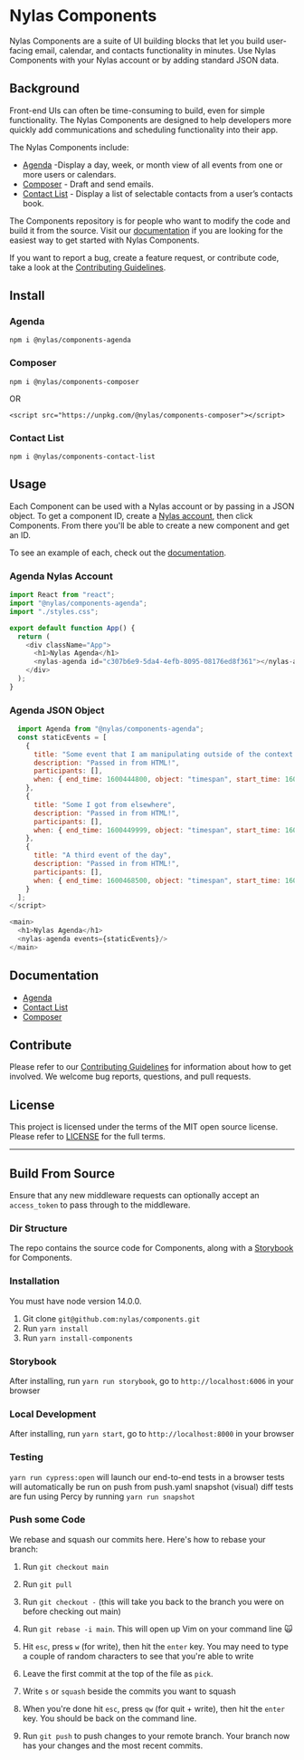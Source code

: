 # Nylas Components

Nylas Components are a suite of UI building blocks that let you build user-facing email, calendar, and contacts functionality in minutes. Use Nylas Components with your Nylas account or by adding standard JSON data.

## Background

Front-end UIs can often be time-consuming to build, even for simple functionality. The Nylas Components are designed to help developers more quickly add communications and scheduling functionality into their app.

The Nylas Components include:

- [Agenda](https://docs.nylas.com/docs/agenda-component) -Display a day, week, or month view of all events from one or more users or calendars.
- [Composer](https://docs.nylas.com/docs/composer) - Draft and send emails.
- [Contact List](https://docs.nylas.com/docs/contact-list-component) - Display a list of selectable contacts from a user’s contacts book.

The Components repository is for people who want to modify the code and build it from the source. Visit our [documentation](https://docs.nylas.com/docs/nylas-components) if you are looking for the easiest way to get started with Nylas Components.

If you want to report a bug, create a feature request, or contribute code, take a look at the [Contributing Guidelines](CONTRIBUTE.md).

## Install

### Agenda

`npm i @nylas/components-agenda`

### Composer

`npm i @nylas/components-composer`

OR

`<script src="https://unpkg.com/@nylas/components-composer"></script>`

### Contact List

`npm i @nylas/components-contact-list`

## Usage

Each Component can be used with a Nylas account or by passing in a JSON object. To get a component ID, create a [Nylas account](https://dashboard.nylas.com/register), then click Components. From there you'll be able to create a new component and get an ID.

To see an example of each, check out the [documentation](https://docs.nylas.com/docs/nylas-components).

### Agenda Nylas Account

```js
import React from "react";
import "@nylas/components-agenda";
import "./styles.css";

export default function App() {
  return (
    <div className="App">
      <h1>Nylas Agenda</h1>
      <nylas-agenda id="c307b6e9-5da4-4efb-8095-08176ed8f361"></nylas-agenda>
    </div>
  );
}
```

### Agenda JSON Object

```js
  import Agenda from "@nylas/components-agenda";
  const staticEvents = [
    {
      title: "Some event that I am manipulating outside of the context of Nylas",
      description: "Passed in from HTML!",
      participants: [],
      when: { end_time: 1600444800, object: "timespan", start_time: 1600438500 }
    },
    {
      title: "Some I got from elsewhere",
      description: "Passed in from HTML!",
      participants: [],
      when: { end_time: 1600449999, object: "timespan", start_time: 1600448500 }
    },
    {
      title: "A third event of the day",
      description: "Passed in from HTML!",
      participants: [],
      when: { end_time: 1600468500, object: "timespan", start_time: 1600458500 }
    }
  ];
</script>

<main>
  <h1>Nylas Agenda</h1>
  <nylas-agenda events={staticEvents}/>
</main>
```

## Documentation

- [Agenda](https://docs.nylas.com/docs/agenda-component)
- [Contact List](https://docs.nylas.com/docs/contact-list-component)
- [Composer](https://docs.nylas.com/docs/composer)

## Contribute

Please refer to our [Contributing Guidelines](CONTRIBUTE.md) for information about how to get involved. We welcome bug reports, questions, and pull requests.

## License

This project is licensed under the terms of the MIT open source license. Please refer to [LICENSE](LICENSE) for the full terms.

---

## Build From Source

Ensure that any new middleware requests can optionally accept an `access_token` to pass through to the middleware.

### Dir Structure

The repo contains the source code for Components, along with a [Storybook](storybook.js.org) for Components.

### Installation

You must have node version 14.0.0.

1. Git clone `git@github.com:nylas/components.git`
2. Run `yarn install`
3. Run `yarn install-components`

### Storybook

After installing, run `yarn run storybook`, go to `http://localhost:6006` in your browser

### Local Development

After installing, run `yarn start`, go to `http://localhost:8000` in your browser

### Testing

`yarn run cypress:open` will launch our end-to-end tests in a browser
tests will automatically be run on push from push.yaml
snapshot (visual) diff tests are fun using Percy by running `yarn run snapshot`

### Push some Code

We rebase and squash our commits here. Here's how to rebase your branch:

1. Run `git checkout main`

2. Run `git pull`

3. Run `git checkout -` (this will take you back to the branch you were on before checking out main)

4. Run `git rebase -i main`. This will open up Vim on your command line 🙀

5. Hit `esc`, press `w` (for write), then hit the `enter` key. You may need to type a couple of random characters to see that you're able to write

6. Leave the first commit at the top of the file as `pick`.

7. Write `s` or `squash` beside the commits you want to squash

8. When you're done hit `esc`, press `qw` (for quit + write), then hit the `enter` key. You should be back on the command line.

9. Run `git push` to push changes to your remote branch. Your branch now has your changes and the most recent commits.
